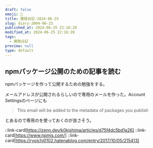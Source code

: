 ```yaml
---
draft: false
emoji: 🎫
title: 開発日記-2024-06-25
slug: diary-2004-06-23
published_at: 2024-06-25 22:16:28
modified_at: 2024-06-25 22:16:28
tags:
  - 開発日記
preview: null
type: default
---
```


## npmパッケージ公開のための記事を読む

npmパッケージを作って公開するための勉強をする。

メールアドレスが公開されるらしいので専用のメールを作った。Account Settingsのページにも

> This email will be added to the metadata of packages you publish

とあるので専用のを使っておくのが良さそう。

::link-card[https://zenn.dev/k0kishima/articles/d75f4dc5bd1a26]
::link-card[https://www.npmjs.com/]
::link-card[https://ryoichi0102.hatenablog.com/entry/2017/10/05/215413]
